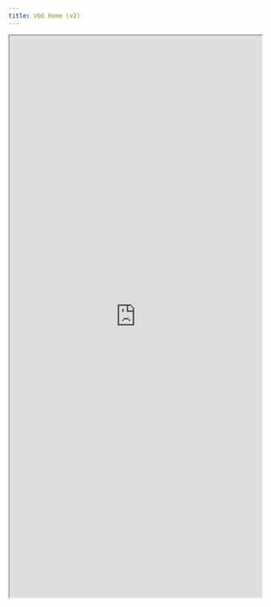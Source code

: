 ```yaml
---
title: VGG Home (v2)
---
```


<iframe src="https://stackblitz.com/edit/stackblitz-starters-ixpw9r?embed=1&file=src%2FPreview.tsx"
  width='100%'
  height='1120px'
  title="vgg-home-v2-react"
  allow="accelerometer; ambient-light-sensor; camera; encrypted-media; geolocation; gyroscope; hid; microphone; midi; payment; usb; vr; xr-spatial-tracking"
  sandbox="allow-forms allow-modals allow-popups allow-presentation allow-same-origin allow-scripts"
></iframe>

